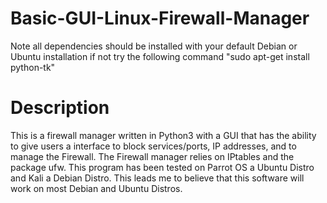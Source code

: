 # Basic-GUI-Linux-Firewall-Manager

Note all dependencies should be installed with your default Debian or Ubuntu installation if not try the following command "sudo apt-get install python-tk"

# Description
This is a firewall manager written in Python3 with a GUI that has the ability to give users a interface to block services/ports, IP addresses, and to manage the Firewall. The Firewall manager relies on IPtables and the package ufw. This program has been tested on Parrot OS a Ubuntu Distro and Kali a Debian Distro. This leads me to believe that this software will work on most Debian and Ubuntu Distros.
